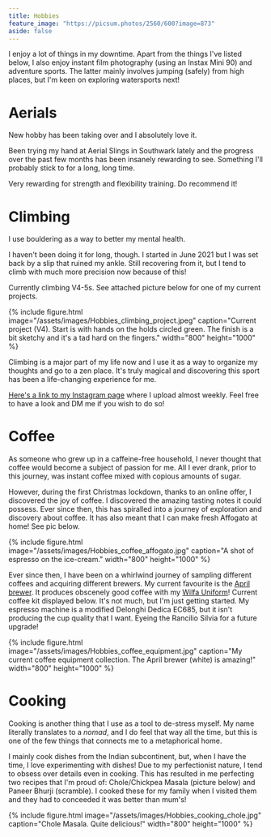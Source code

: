 ```yaml
---
title: Hobbies
feature_image: "https://picsum.photos/2560/600?image=873"
aside: false
---
```


I enjoy a lot of things in my downtime. Apart from the things I've listed below, I also enjoy instant film photography (using an Instax Mini 90) and adventure sports. The latter mainly involves jumping (safely) from high places, but I'm keen on exploring watersports next!

# Aerials

New hobby has been taking over and I absolutely love it.

Been trying my hand at Aerial Slings in Southwark lately and the progress over the past few months has been insanely rewarding to see. Something I'll probably stick to for a long, long time.

Very rewarding for strength and flexibility training. Do recommend it!

# Climbing

I use bouldering as a way to better my mental health. 

I haven't been doing it for long, though. I started in June 2021 but I was set back by a slip that ruined my ankle. Still recovering from it, but I tend to climb with much more precision now because of this!

Currently climbing V4-5s. See attached picture below for one of my current projects.

{% include figure.html image="/assets/images/Hobbies_climbing_project.jpeg" caption="Current project (V4). Start is with hands on the holds circled green. The finish is a bit sketchy and it's a tad hard on the fingers." width="800" height="1000" %}

Climbing is a major part of my life now and I use it as a way to organize my thoughts and go to a zen place. It's truly magical and discovering this sport has been a life-changing experience for me. 

[Here's a link to my Instagram page](https://www.instagram.com/climbing_aniketj/) where I upload almost weekly. Feel free to have a look and DM me if you wish to do so!

# Coffee

As someone who grew up in a caffeine-free household, I never thought that coffee would become a subject of passion for me. All I ever drank, prior to this journey, was instant coffee mixed with copious amounts of sugar.

However, during the first Christmas lockdown, thanks to an online offer, I discovered the joy of coffee. I discovered the amazing tasting notes it could possess. Ever since then, this has spiralled into a journey of exploration and discovery about coffee. It has also meant that I can make fresh Affogato at home! See pic below.

{% include figure.html image="/assets/images/Hobbies_coffee_affogato.jpg" caption="A shot of espresso on the ice-cream." width="800" height="1000" %}

Ever since then, I have been on a whirlwind journey of sampling different coffees and acquiring different brewers. My current favourite is the [April brewer](https://www.aprilcoffeeroasters.com/pages/april-pour-over). It produces obscenely good coffee with my [Wilfa Uniform](https://www.wilfa.co.uk/product/kitchen/uniform-coffee-grinder/)! Current coffee kit displayed below. It's not much, but I'm just getting started. My espresso machine is a modified Delonghi Dedica EC685, but it isn't producing the cup quality that I want. Eyeing the Rancilio Silvia for a future upgrade! 

{% include figure.html image="/assets/images/Hobbies_coffee_equipment.jpg" caption="My current coffee equipment collection. The April brewer (white) is amazing!" width="800" height="1000" %}

# Cooking

Cooking is another thing that I use as a tool to de-stress myself. My name literally translates to a *nomad*, and I do feel that way all the time, but this is one of the few things that connects me to a metaphorical home.

I mainly cook dishes from the Indian subcontinent, but, when I have the time, I love experimenting with dishes! Due to my perfectionist nature, I tend to obsess over details even in cooking. This has resulted in me perfecting two recipes that I'm proud of: Chole/Chickpea Masala (picture below) and Paneer Bhurji (scramble). I cooked these for my family when I visited them and they had to conceeded it was better than mum's! 

{% include figure.html image="/assets/images/Hobbies_cooking_chole.jpg" caption="Chole Masala. Quite delicious!" width="800" height="1000" %}